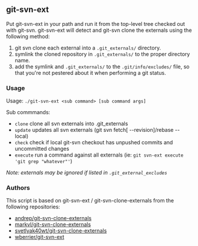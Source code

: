 ## git-svn-ext

Put git-svn-ext in your path and run it from the top-level tree checked out with git-svn.
git-svn-ext will detect and git-svn clone the externals using the following method:

1. git svn clone each external into a `.git_externals/` directory.
2. symlink the cloned repository in `.git_externals/` to the proper directory
  name.
3. add the symlink and `.git_externals/` to the `.git/info/excludes/` file, so that
  you're not pestered about it when performing a git status.

### Usage

Usage: `./git-svn-ext <sub command> [sub command args]`

Sub commmands:
* `clone`   clone all svn externals into .git_externals
* `update`  updates all svn externals (git svn fetch[ --revision]/rebase --local)
* `check`   check if local git-svn checkout has unpushed commits and uncommitted changes
* `execute` run a command against all externals (ie: `git svn-ext execute 'git grep "whatever"'`)

*Note: externals may be ignored if listed in `.git_external_excludes`*

### Authors

This script is based on git-svn-ext / git-svn-clone-externals from the following repositories:
- [andrep/git-svn-clone-externals](https://github.com/andrep/git-svn-clone-externals)
- [markvl/git-svn-clone-externals](https://github.com/markvl/git-svn-clone-externals)
- [svetlyak40wt/git-svn-clone-externals](https://github.com/svetlyak40wt/git-svn-clone-externals)
- [wberrier/git-svn-ext](https://github.com/wberrier/git-svn-ext)

